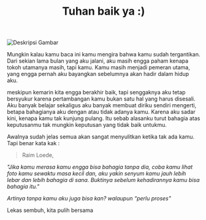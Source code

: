 ﻿---
title: "Tuhan baik ya :)"
publishedAt: 2023-04-29
description: "Tuhan baik banget ya? Aku minta bahagia, dikasihnya kamu hilang dari hidup aku."
slug: "Kamu-hilang-dari-hidup-aku"
isPublish: true
---

![Deskripsi Gambar](https://res.cloudinary.com/lrmn/image/upload/v1686754659/mawar_kqcjsh.png)

Mungkin kalau kamu baca ini kamu mengira bahwa kamu sudah tergantikan.
Dari sekian lama bulan yang aku jalani, 
aku masih engga paham kenapa tokoh utamanya masih, tapi kamu.
Kamu masih menjadi pemeran utama,
yang engga pernah aku bayangkan sebelumnya akan hadir dalam hidup aku.

meskipun kemarin kita engga berakhir baik,
tapi senggaknya aku tetap bersyukur karena pertambangan kamu bukan satu hal yang harus disesali.
Aku banyak belajar sekaligus aku banyak membuat diriku sendiri mengerti,
betapa bahagianya aku dengan atau tidak adanya kamu.
Karena aku sadar kini, kenapa kamu tak kunjung pulang.
Itu sebab alasanku turut bahagia atas keputusanmu tak mungkin keputusan yang tidak baik untukmu.

Awalnya sudah jelas semua akan sangat menyulitkan ketika tak ada kamu.
Tapi benar kata kak :

> Raim Loede,

_"Jika kamu merasa kamu engga bisa bahagia tanpa dia,
coba kamu lihat foto kamu sewaktu masa kecil dan,
aku yakin senyum kamu jauh lebih lebar dan lebih bahagia di sana.
Buktinya sebelum kehadirannya kamu bisa bahagia itu."_

_Artinya tanpa kamu aku juga bisa kan? walaupun “perlu proses"_

Lekas sembuh, kita pulih bersama

